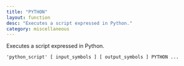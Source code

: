 ```yaml
---
title: "PYTHON"
layout: function
desc: "Executes a script expressed in Python."
category: miscellaneous
---
```


Executes a script expressed in Python.

```
'python_script' [ input_symbols ] [ output_symbols ] PYTHON ...
```